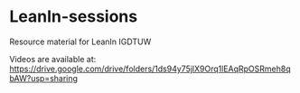 # LeanIn-sessions
Resource material for LeanIn IGDTUW 

Videos are available at: https://drive.google.com/drive/folders/1ds94y75jlX9Orq1lEAqRpOSRmeh8qbAW?usp=sharing
